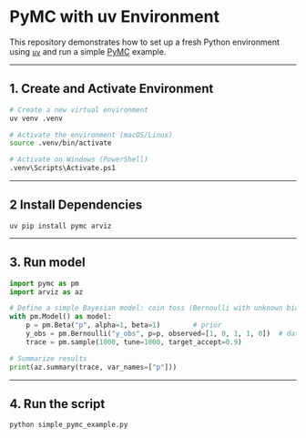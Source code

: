 # PyMC with uv Environment

This repository demonstrates how to set up a fresh Python environment using [`uv`](https://github.com/astral-sh/uv) and run a simple [PyMC](https://www.pymc.io) example.

---

## 1. Create and Activate Environment

```bash
# Create a new virtual environment
uv venv .venv

# Activate the environment (macOS/Linux)
source .venv/bin/activate

# Activate on Windows (PowerShell)
.venv\Scripts\Activate.ps1
```

---

## 2 Install Dependencies

`uv pip install pymc arviz`

---

## 3. Run model

```python
import pymc as pm
import arviz as az

# Define a simple Bayesian model: coin toss (Bernoulli with unknown bias)
with pm.Model() as model:
    p = pm.Beta("p", alpha=1, beta=1)        # prior
    y_obs = pm.Bernoulli("y_obs", p=p, observed=[1, 0, 1, 1, 0])  # data
    trace = pm.sample(1000, tune=1000, target_accept=0.9)

# Summarize results
print(az.summary(trace, var_names=["p"]))
```

---

## 4. Run the script

```bash
python simple_pymc_example.py
```

